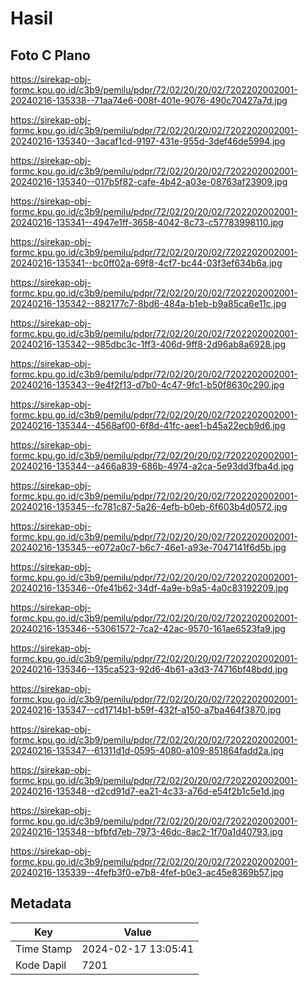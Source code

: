 # Hasil

## Foto C Plano

https://sirekap-obj-formc.kpu.go.id/c3b9/pemilu/pdpr/72/02/20/20/02/7202202002001-20240216-135338--71aa74e6-008f-401e-9076-490c70427a7d.jpg

https://sirekap-obj-formc.kpu.go.id/c3b9/pemilu/pdpr/72/02/20/20/02/7202202002001-20240216-135340--3acaf1cd-9197-431e-955d-3def46de5994.jpg

https://sirekap-obj-formc.kpu.go.id/c3b9/pemilu/pdpr/72/02/20/20/02/7202202002001-20240216-135340--017b5f82-cafe-4b42-a03e-08763af23909.jpg

https://sirekap-obj-formc.kpu.go.id/c3b9/pemilu/pdpr/72/02/20/20/02/7202202002001-20240216-135341--4947e1ff-3658-4042-8c73-c57783998110.jpg

https://sirekap-obj-formc.kpu.go.id/c3b9/pemilu/pdpr/72/02/20/20/02/7202202002001-20240216-135341--bc0ff02a-69f8-4cf7-bc44-03f3ef634b6a.jpg

https://sirekap-obj-formc.kpu.go.id/c3b9/pemilu/pdpr/72/02/20/20/02/7202202002001-20240216-135342--882177c7-8bd6-484a-b1eb-b9a85ca6e11c.jpg

https://sirekap-obj-formc.kpu.go.id/c3b9/pemilu/pdpr/72/02/20/20/02/7202202002001-20240216-135342--985dbc3c-1ff3-406d-9ff8-2d96ab8a6928.jpg

https://sirekap-obj-formc.kpu.go.id/c3b9/pemilu/pdpr/72/02/20/20/02/7202202002001-20240216-135343--9e4f2f13-d7b0-4c47-9fc1-b50f8630c290.jpg

https://sirekap-obj-formc.kpu.go.id/c3b9/pemilu/pdpr/72/02/20/20/02/7202202002001-20240216-135344--4568af00-6f8d-41fc-aee1-b45a22ecb9d6.jpg

https://sirekap-obj-formc.kpu.go.id/c3b9/pemilu/pdpr/72/02/20/20/02/7202202002001-20240216-135344--a466a839-686b-4974-a2ca-5e93dd3fba4d.jpg

https://sirekap-obj-formc.kpu.go.id/c3b9/pemilu/pdpr/72/02/20/20/02/7202202002001-20240216-135345--fc781c87-5a26-4efb-b0eb-6f603b4d0572.jpg

https://sirekap-obj-formc.kpu.go.id/c3b9/pemilu/pdpr/72/02/20/20/02/7202202002001-20240216-135345--e072a0c7-b6c7-46e1-a93e-7047141f6d5b.jpg

https://sirekap-obj-formc.kpu.go.id/c3b9/pemilu/pdpr/72/02/20/20/02/7202202002001-20240216-135346--0fe41b62-34df-4a9e-b9a5-4a0c83192209.jpg

https://sirekap-obj-formc.kpu.go.id/c3b9/pemilu/pdpr/72/02/20/20/02/7202202002001-20240216-135346--53061572-7ca2-42ac-9570-161ae6523fa9.jpg

https://sirekap-obj-formc.kpu.go.id/c3b9/pemilu/pdpr/72/02/20/20/02/7202202002001-20240216-135346--135ca523-92d6-4b61-a3d3-74716bf48bdd.jpg

https://sirekap-obj-formc.kpu.go.id/c3b9/pemilu/pdpr/72/02/20/20/02/7202202002001-20240216-135347--cd1714b1-b59f-432f-a150-a7ba464f3870.jpg

https://sirekap-obj-formc.kpu.go.id/c3b9/pemilu/pdpr/72/02/20/20/02/7202202002001-20240216-135347--61311d1d-0595-4080-a109-851864fadd2a.jpg

https://sirekap-obj-formc.kpu.go.id/c3b9/pemilu/pdpr/72/02/20/20/02/7202202002001-20240216-135348--d2cd91d7-ea21-4c33-a76d-e54f2b1c5e1d.jpg

https://sirekap-obj-formc.kpu.go.id/c3b9/pemilu/pdpr/72/02/20/20/02/7202202002001-20240216-135348--bfbfd7eb-7973-46dc-8ac2-1f70a1d40793.jpg

https://sirekap-obj-formc.kpu.go.id/c3b9/pemilu/pdpr/72/02/20/20/02/7202202002001-20240216-135339--4fefb3f0-e7b8-4fef-b0e3-ac45e8369b57.jpg


## Metadata

| Key        | Value               |
| ---------- | ------------------- |
| Time Stamp | 2024-02-17 13:05:41 |
| Kode Dapil | 7201                |



